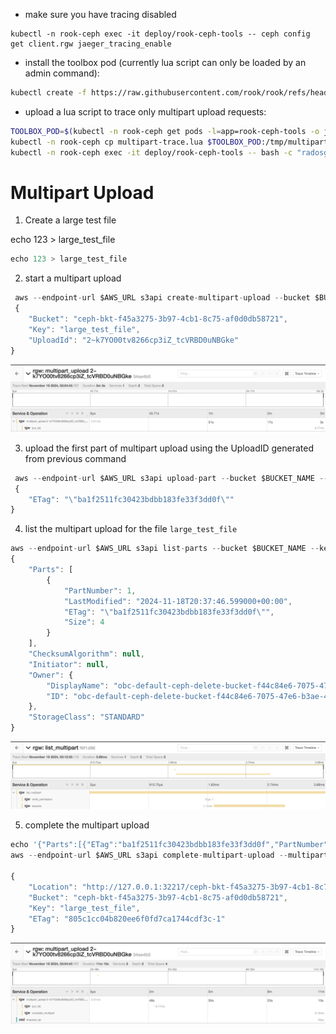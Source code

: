 * make sure you have tracing disabled
```
kubectl -n rook-ceph exec -it deploy/rook-ceph-tools -- ceph config get client.rgw jaeger_tracing_enable
```
* install the toolbox pod (currently lua script can only be loaded by an admin command):
```bash
kubectl create -f https://raw.githubusercontent.com/rook/rook/refs/heads/master/deploy/examples/toolbox.yaml
```
* upload a lua script to trace only multipart upload requests:
```bash
TOOLBOX_POD=$(kubectl -n rook-ceph get pods -l=app=rook-ceph-tools -o jsonpath='{.items[0].metadata.name}')
kubectl -n rook-ceph cp multipart-trace.lua $TOOLBOX_POD:/tmp/multipart-trace.lua
kubectl -n rook-ceph exec -it deploy/rook-ceph-tools -- bash -c "radosgw-admin script put --context=prerequest --infile /tmp/multipart-trace.lua"
```

# Multipart Upload

1. Create a large test file

echo 123 > large_test_file

```jsx
echo 123 > large_test_file
```

2. start a multipart upload

```jsx
 aws --endpoint-url $AWS_URL s3api create-multipart-upload --bucket $BUCKET_NAME --key large_test_file
 {
    "Bucket": "ceph-bkt-f45a3275-3b97-4cb1-8c75-af0d0db58721",
    "Key": "large_test_file",
    "UploadId": "2~k7YO00tv8266cp3iZ_tcVRBD0uNBGke"
}

```

![image.png](images/image.png)

3. upload the first part of multipart upload using the UploadID generated from previous command

```jsx
 aws --endpoint-url $AWS_URL s3api upload-part --bucket $BUCKET_NAME --key large_test_file --part-number 1 --body large_test_file --upload-id 2~k7YO00tv8266cp3iZ_tcVRBD0uNBGke
 {
    "ETag": "\"ba1f2511fc30423bdbb183fe33f3dd0f\""
}
```

4. list the multipart upload for the file `large_test_file`

```jsx
aws --endpoint-url $AWS_URL s3api list-parts --bucket $BUCKET_NAME --key large_test_file --upload-id 2~k7YO00tv8266cp3iZ_tcVRBD0uNBGke
{
    "Parts": [
        {
            "PartNumber": 1,
            "LastModified": "2024-11-18T20:37:46.599000+00:00",
            "ETag": "\"ba1f2511fc30423bdbb183fe33f3dd0f\"",
            "Size": 4
        }
    ],
    "ChecksumAlgorithm": null,
    "Initiator": null,
    "Owner": {
        "DisplayName": "obc-default-ceph-delete-bucket-f44c84e6-7075-47e6-b3ae-4daea3637950",
        "ID": "obc-default-ceph-delete-bucket-f44c84e6-7075-47e6-b3ae-4daea3637950"
    },
    "StorageClass": "STANDARD"
}
```

![image.png](images/image%201.png)

5. complete the multipart upload

```jsx
echo '{"Parts":[{"ETag":"ba1f2511fc30423bdbb183fe33f3dd0f","PartNumber":1}]}' > etag.json
aws --endpoint-url $AWS_URL s3api complete-multipart-upload --multipart-upload file://etag.json --bucket $BUCKET_NAME --key large_test_file --upload-id 2~k7YO00tv8266cp3iZ_tcVRBD0uNBGke

{
    "Location": "http://127.0.0.1:32217/ceph-bkt-f45a3275-3b97-4cb1-8c75-af0d0db58721/large_test_file",
    "Bucket": "ceph-bkt-f45a3275-3b97-4cb1-8c75-af0d0db58721",
    "Key": "large_test_file",
    "ETag": "805c1cc04b820ee6f0fd7ca1744cdf3c-1"
}
```

![image.png](images/image%202.png)
